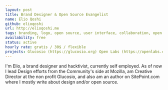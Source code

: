 ```yaml
---
layout: post
title: Brand Designer & Open Source Evangelist
name: Elio Qoshi
github: elioqoshi
url: http://elioqoshi.me
tags: branding, logo, open source, user interface, collaboration, open design
availability: free
status: active
hourly rate: gratis / 30$ / flexible
projects: Glucosio (https://glucosio.org) Open Labs (https://openlabs.cc)
---
```


I'm Elio, a brand designer and hacktivist, currently self employed. As of now I lead Design efforts from the Community's side at Mozilla, am Creative Director at the non profit Glucosio, and also am an author on SitePoint.com where I mostly write about design and/or open source.
